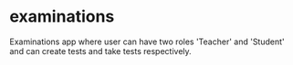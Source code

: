 # examinations
Examinations app where user can have two roles 'Teacher' and 'Student' and can create tests and take tests respectively.
